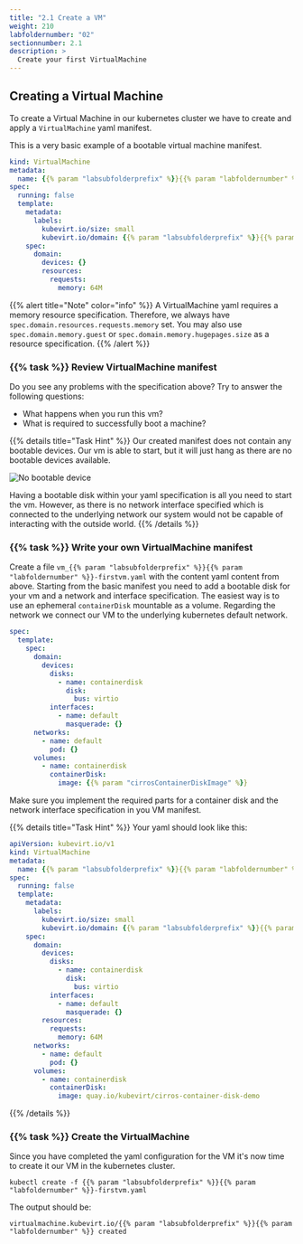 ```yaml
---
title: "2.1 Create a VM"
weight: 210
labfoldernumber: "02"
sectionnumber: 2.1
description: >
  Create your first VirtualMachine
---
```



## Creating a Virtual Machine

To create a Virtual Machine in our kubernetes cluster we have to create and apply a `VirtualMachine` yaml manifest.

This is a very basic example of a bootable virtual machine manifest.

```yaml
kind: VirtualMachine
metadata:
  name: {{% param "labsubfolderprefix" %}}{{% param "labfoldernumber" %}}-firstvm
spec:
  running: false
  template:
    metadata:
      labels:
        kubevirt.io/size: small
        kubevirt.io/domain: {{% param "labsubfolderprefix" %}}{{% param "labfoldernumber" %}}-firstvm
    spec:
      domain:
        devices: {}
        resources:
          requests:
            memory: 64M
```


{{% alert title="Note" color="info" %}}
A VirtualMachine yaml requires a memory resource specification. Therefore, we always have `spec.domain.resources.requests.memory` set.
You may also use `spec.domain.memory.guest` or `spec.domain.memory.hugepages.size` as a resource specification.
{{% /alert %}}


### {{% task %}} Review VirtualMachine manifest

Do you see any problems with the specification above? Try to answer the following questions:

* What happens when you run this vm?
* What is required to successfully boot a machine?

{{% details title="Task Hint" %}}
Our created manifest does not contain any bootable devices. Our vm is able to start, but it will just hang as there are
no bootable devices available.

![No bootable device](../no-bootable-device.png)

Having a bootable disk within your yaml specification is all you need to start the vm. However, as there is no network
interface specified which is connected to the underlying network our system would not be capable of interacting with the
outside world.
{{% /details %}}


### {{% task %}} Write your own VirtualMachine manifest

Create a file `vm_{{% param "labsubfolderprefix" %}}{{% param "labfoldernumber" %}}-firstvm.yaml` with the content yaml
content from above. Starting from the basic manifest you need to add a bootable disk for your vm and a network and
interface specification. The easiest way is to use an ephemeral `containerDisk` mountable as a volume. Regarding the
network we connect our VM to the underlying kubernetes default network.

```yaml
spec:
  template:
    spec:
      domain:
        devices:
          disks:
            - name: containerdisk
              disk: 
                bus: virtio
          interfaces:
            - name: default
              masquerade: {}
      networks:
        - name: default
          pod: {}
      volumes:
        - name: containerdisk
          containerDisk:
            image: {{% param "cirrosContainerDiskImage" %}}
```

Make sure you implement the required parts for a container disk and the network interface specification in you VM manifest.

{{% details title="Task Hint" %}}
Your yaml should look like this:
```yaml
apiVersion: kubevirt.io/v1
kind: VirtualMachine
metadata:
  name: {{% param "labsubfolderprefix" %}}{{% param "labfoldernumber" %}}-firstvm
spec:
  running: false
  template:
    metadata:
      labels:
        kubevirt.io/size: small
        kubevirt.io/domain: {{% param "labsubfolderprefix" %}}{{% param "labfoldernumber" %}}-firstvm
    spec:
      domain:
        devices:
          disks:
            - name: containerdisk
              disk:
                bus: virtio
          interfaces:
            - name: default
              masquerade: {}
        resources:
          requests:
            memory: 64M
      networks:
        - name: default
          pod: {}
      volumes:
        - name: containerdisk
          containerDisk:
            image: quay.io/kubevirt/cirros-container-disk-demo
```
{{% /details %}}


### {{% task %}} Create the VirtualMachine

Since you have completed the yaml configuration for the VM it's now time to create it our VM in the kubernetes cluster.

```shell
kubectl create -f {{% param "labsubfolderprefix" %}}{{% param "labfoldernumber" %}}-firstvm.yaml
```

The output should be:

```shell
virtualmachine.kubevirt.io/{{% param "labsubfolderprefix" %}}{{% param "labfoldernumber" %}} created
```

